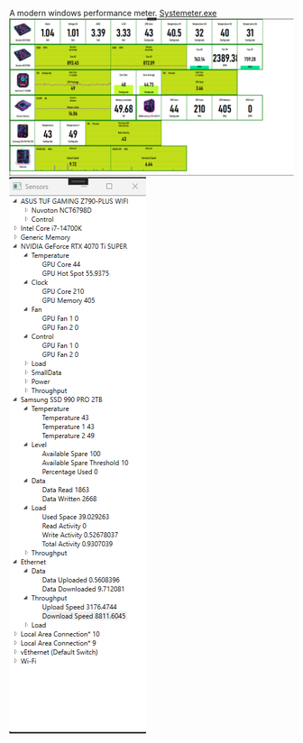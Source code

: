 A modern windows performance meter.
[Systemeter.exe](https://github.com/mokoker/MegaCpuMeter/releases/download/v1.0.0/Systemeter.exe)
![screenshot](Images/1.png)
![screenshot](Images/2.png)
